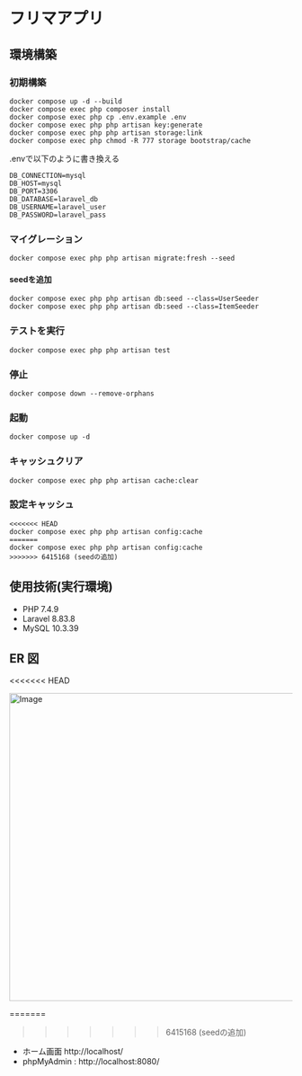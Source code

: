 # フリマアプリ

## 環境構築

### 初期構築
```
docker compose up -d --build
docker compose exec php composer install
docker compose exec php cp .env.example .env
docker compose exec php php artisan key:generate
docker compose exec php php artisan storage:link
docker compose exec php chmod -R 777 storage bootstrap/cache
```

.envで以下のように書き換える
```
DB_CONNECTION=mysql
DB_HOST=mysql
DB_PORT=3306
DB_DATABASE=laravel_db
DB_USERNAME=laravel_user
DB_PASSWORD=laravel_pass
```

### マイグレーション
```
docker compose exec php php artisan migrate:fresh --seed
```

#### seedを追加
```
docker compose exec php php artisan db:seed --class=UserSeeder
docker compose exec php php artisan db:seed --class=ItemSeeder
```

### テストを実行
```
docker compose exec php php artisan test
```

### 停止
```
docker compose down --remove-orphans
```

### 起動
```
docker compose up -d
```

### キャッシュクリア
```
docker compose exec php php artisan cache:clear
```

### 設定キャッシュ
```
<<<<<<< HEAD
docker compose exec php php artisan config:cache 
=======
docker compose exec php php artisan config:cache
>>>>>>> 6415168 (seedの追加)
```

## 使用技術(実行環境)
- PHP 7.4.9
- Laravel 8.83.8
- MySQL 10.3.39

## ER 図
<<<<<<< HEAD

<img width="548" alt="Image" src="https://github.com/user-attachments/assets/92f542a5-44ff-4165-b6f7-472b1693a5fa" />

=======
>>>>>>> 6415168 (seedの追加)
- ホーム画面 http://localhost/
- phpMyAdmin : http://localhost:8080/

